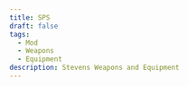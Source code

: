 ```yaml
---
title: SPS
draft: false
tags:
  - Mod
  - Weapons
  - Equipment
description: Stevens Weapons and Equipment
---
```


